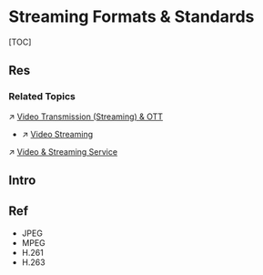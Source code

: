 # Streaming Formats & Standards

[TOC]



## Res
### Related Topics
↗ [Video Transmission (Streaming) & OTT](../../../../🏎️%20Computer%20Networking%20and%20Communication/Video%20Transmission%20(Streaming)%20&%20OTT/Video%20Transmission%20(Streaming)%20&%20OTT.md)
- ↗ [Video Streaming](../../../../🏎️%20Computer%20Networking%20and%20Communication/Video%20Transmission%20(Streaming)%20&%20OTT/Video%20Streaming/Video%20Streaming.md)

↗ [Video & Streaming Service](../../../../../Software%20Engineering/Computer%20Media%20Programming/Video%20&%20Streaming%20Service/Video%20&%20Streaming%20Service.md)



## Intro


## Ref
[👍 A Detailed Overview Of Popular Video Compression Techniques]: https://imagekit.io/blog/video-compression-techniques/

[👍 An Overview of Video Compression Algorithms]: https://www.eetimes.com/an-overview-of-video-compression-algorithms/
- JPEG
- MPEG
- H.261
- H.263
